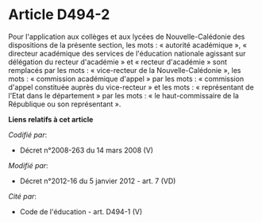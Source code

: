 # Article D494-2

Pour l'application aux collèges et aux lycées de Nouvelle-Calédonie des dispositions de la présente section, les mots :
« autorité académique », «   directeur académique des services de l'éducation nationale agissant sur délégation du recteur
d'académie » et « recteur d'académie » sont remplacés par les mots : « vice-recteur de la Nouvelle-Calédonie », les mots :
« commission académique d'appel » par les mots : « commission d'appel constituée auprès du vice-recteur » et les mots :
« représentant de l'Etat dans le département » par les mots : « le haut-commissaire de la République ou son représentant ».

**Liens relatifs à cet article**

_Codifié par_:

  - Décret n°2008-263 du 14 mars 2008 (V)

_Modifié par_:

  - Décret n°2012-16 du 5 janvier 2012 - art. 7 (VD)

_Cité par_:

  - Code de l'éducation - art. D494-1 (V)
